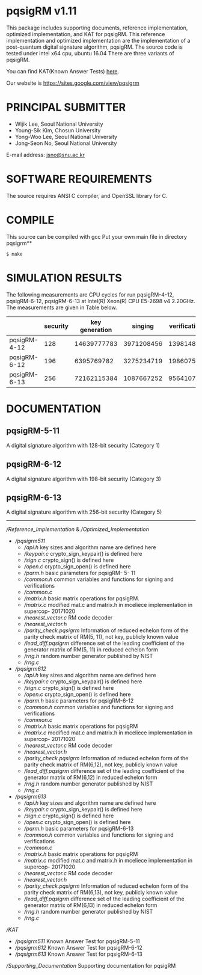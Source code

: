 pqsigRM v1.11
========

This package includes supporting documents, reference implementation, optimized implementation, and KAT for pqsigRM.
This reference implementation and optimized implementation are the implementation of a post-quantum digital signature algorithm, pqsigRM.
The source code is tested under intel x64 cpu, ubuntu 16.04
There are three variants of pqsigRM.

You can find KAT(Known Answer Tests) [here](https://1drv.ms/f/s!AhBZmnuD2ssygtcf8G3izibzY4Ydmg).

Our website is <https://sites.google.com/view/pqsigrm>

# PRINCIPAL SUBMITTER
- Wijik Lee, Seoul National University
- Young-Sik Kim, Chosun University
- Yong-Woo Lee, Seoul National University
- Jong-Seon No, Seoul National University


E-mail address: <jsno@snu.ac.kr>

# SOFTWARE REQUIREMENTS

The source requires ANSI C compiler, and OpenSSL library for C.

# COMPILE
This source can be compiled with gcc
Put your own main file in directory pqsigrm**	

	$ make

# SIMULATION RESULTS

The following measurements are CPU cycles for run pqsigRM-4-12, pqsigRM-6-12, pqsigRM-6-13 at Intel(R) Xeon(R) CPU E5-2698 v4 2.20GHz. The measurements are given in Table below.

|              | security | key generation | singing    | verification |
|--------------|----------|----------------|------------|--------------|
| pqsigRM-4-12 | 128      | 14639777783    | 3971208456 | 139814898    |
| pqsigRM-6-12 | 196      | 6395769782     | 3275234719 | 198607502    |
| pqsigRM-6-13 | 256      | 72162115384    | 1087667252 | 956410761    |

# DOCUMENTATION


## pqsigRM-5-11
A digital signature algorithm with 128-bit security (Category 1)

## pqsigRM-6-12
A digital signature algorithm with 198-bit security (Category 3)

## pqsigRM-6-13
A digital signature algorithm with 256-bit security (Category 5)

* * *

*/Reference_Implementation* & */Optimized_Implementation*  
- */pqsigrm511*  
  - */api.h*					key sizes and algorithm name are defined here  
  - */keypair.c* 			crypto_sign_keypair() is defined here  
  - */sign.c* 				crypto_sign() is defined here  
  - */open.c* 				crypto_sign_open() is defined here  
  - */parm.h* 				basic parameters for pqsigRM- 5- 11  
  - */common.h* 				common variables and functions for signing and verifications   
  - */common.c*  
  - */matrix.h* 				basic matrix operations for pqsigRM.  
  - */matrix.c* 				modified mat.c and matrix.h in mceliece implementation in supercop- 20171020  
  - */nearest_vector.c* 		RM code decoder  
  - */nearest_vector.h*  
  - */parity_check.pqsigrm*	Information of reduced echelon form of the parity check matrix of RM(5, 11), not key, publicly known value  
  - */lead_diff.pqsigrm* 		difference set of the leading coefficient of the generator matrix of RM(5, 11) in reduced echelon form  
  - */rng.h* 					random number generator published by NIST	  
  - */rng.c*  
- */pqsigrm612*  
  - */api.h*					key sizes and algorithm name are defined here  
  - */keypair.c* 				crypto_sign_keypair() is defined here   
  - */sign.c* 				crypto_sign() is defined here  
  - */open.c* 				crypto_sign_open() is defined here  
  - */parm.h* 				basic parameters for pqsigRM-6-12  
  - */common.h* 				common variables and functions for signing and verifications   
  - */common.c*  
  - */matrix.h* 				basic matrix operations for pqsigRM  
  - */matrix.c* 				modified mat.c and matrix.h in mceliece implementation in supercop- 20171020  
  - */nearest_vector.c* 		RM code decoder  
  - */nearest_vector.h*  
  - */parity_check.pqsigrm* 	Information of reduced echelon form of the parity check matrix of RM(6,12), not key, publicly known value  
  - */lead_diff.pqsigrm* 		difference set of the leading coefficient of the generator matrix of RM(6,12) in reduced echelon form  
  - */rng.h* 					random number generator published by NIST	  
  - */rng.c*  
- */pqsigrm613*  
  - */api.h*					key sizes and algorithm name are defined here  
  - */keypair.c* 				crypto_sign_keypair() is defined here  
  - */sign.c* 				crypto_sign() is defined here
  - */open.c* 				crypto_sign_open() is defined here  
  - */parm.h* 				basic parameters for pqsigRM-6-13
  - */common.h* 				common variables and functions for signing and verifications   
  - */common.c*  
  - */matrix.h* 				basic matrix operations for pqsigRM  
  - */matrix.c* 				modified mat.c and matrix.h in mceliece implementation in supercop- 20171020  
  - */nearest_vector.c* 		RM code decoder  
  - */nearest_vector.h*  
  - */parity_check.pqsigrm* 	Information of reduced echelon form of the parity check matrix of RM(6,13), not key, publicly known value  
  - */lead_diff.pqsigrm* 		difference set of the leading coefficient of the generator matrix of RM(6,13) in reduced echelon form  
  - */rng.h* 					random number generator published by NIST	  
  - */rng.c*  
  
*/KAT*  
- */pqsigrm511* 				Known Answer Test for pqsigRM-5-11  
- */pqsigrm612* 				Known Answer Test for pqsigRM-6-12  
- */pqsigrm613* 				Known Answer Test for pqsigRM-6-13

*/Supporting_Documentation* 		Supporting documentation for pqsigRM

